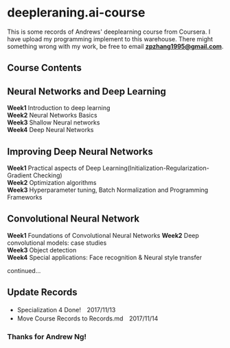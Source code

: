 # deepleraning.ai-course
This is some records of Andrews' deeplearning course from Coursera. I have upload my programming implement to this warehouse. There might something wrong with my work, be free to email **zpzhang1995@gmail.com**.

## Course Contents
## Neural Networks and Deep Learning
   **Week1** Introduction to deep learning   
   **Week2** Neural Networks Basics   
   **Week3** Shallow Neural networks    
   **Week4** Deep Neural Networks 

## Improving Deep Neural Networks
   **Week1** Practical aspects of Deep Learning(Initialization-Regularization-Gradient Checking)  
   **Week2** Optimization algorithms  
   **Week3** Hyperparameter tuning, Batch Normalization and Programming Frameworks  

## Convolutional Neural Network
   **Week1**  Foundations of Convolutional Neural Networks 
   **Week2**  Deep convolutional models: case studies  
   **Week3**  Object detection  
   **Week4**  Special applications: Face recognition & Neural style transfer  
   
   continued...
   

## Update Records
- Specialization 4 Done!　2017/11/13
- Move Course Records to Records.md　2017/11/14


### Thanks for Andrew Ng!
